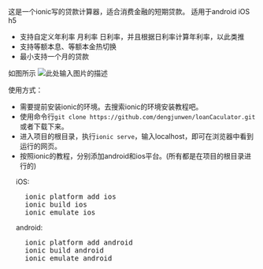 ﻿这是一个ionic写的贷款计算器，适合消费金融的短期贷款。 
适用于android  iOS   h5
 - 支持自定义年利率 月利率 日利率，并且根据日利率计算年利率，以此类推
 - 支持等额本息、等额本金热切换
 - 最小支持一个月的贷款

  
如图所示
![此处输入图片的描述][1]

使用方式：

 - 需要提前安装ionic的环境。去搜索ionic的环境安装教程吧。
 - 使用命令行`git clone https://github.com/dengjunwen/loanCaculator.git`
   或者下载下来。
 - 进入项目的根目录，执行`ionic serve`，输入localhost，即可在浏览器中看到运行的网页。
 - 按照ionic的教程，分别添加android和ios平台。(所有都是在项目的根目录进行的)  

&nbsp;&nbsp;&nbsp;&nbsp;iOS:
<pre>
    ionic platform add ios  
    ionic build ios  
    ionic emulate ios
</pre>

&nbsp;&nbsp;&nbsp;&nbsp;android:
<pre>
    ionic platform add android  
    ionic build android  
    ionic emulate android
</pre>

  [1]: https://raw.githubusercontent.com/dengjunwen/loanCaculator/master/loadCaculator.gif